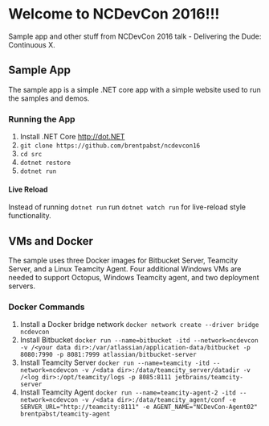 Welcome to NCDevCon 2016!!!
===========================
Sample app and other stuff from NCDevCon 2016 talk -  Delivering the Dude: Continuous X.

## Sample App
The sample app is a simple .NET core app with a simple website used to run the samples and demos.

### Running the App
1. Install .NET Core http://dot.NET
1. `git clone https://github.com/brentpabst/ncdevcon16`
1. `cd src`
1. `dotnet restore`
1. `dotnet run`

#### Live Reload
Instead of running `dotnet run` run `dotnet watch run` for live-reload style functionality.

## VMs and Docker
The sample uses three Docker images for Bitbucket Server, Teamcity Server, and a Linux Teamcity Agent.  Four additional Windows VMs are needed to support Octopus, Windows Teamcity agent, and two deployment servers.

### Docker Commands
1. Install a Docker bridge network `docker network create --driver bridge ncdevcon`
1. Install Bitbucket `docker run --name=bitbucket -itd --network=ncdevcon -v /<your data dir>:/var/atlassian/application-data/bitbucket -p 8080:7990 -p 8081:7999 atlassian/bitbucket-server`
1. Install Teamcity Server `docker run --name=teamcity -itd --network=ncdevcon -v /<data dir>:/data/teamcity_server/datadir -v /<log dir>:/opt/teamcity/logs -p 8085:8111 jetbrains/teamcity-server`
1. Install Teamcity Agent `docker run --name=teamcity-agent-2 -itd --network=ncdevcon -v /<data dir>:/data/teamcity_agent/conf -e SERVER_URL="http://teamcity:8111" -e AGENT_NAME="NCDevCon-Agent02" brentpabst/teamcity-agent`
